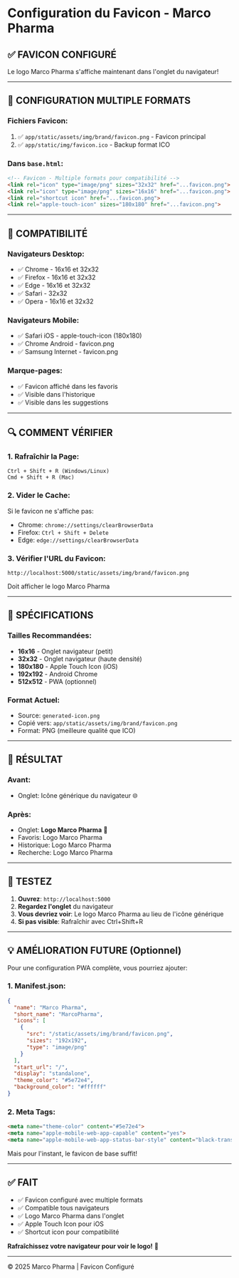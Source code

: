 # Configuration du Favicon - Marco Pharma

## ✅ FAVICON CONFIGURÉ

Le logo Marco Pharma s'affiche maintenant dans l'onglet du navigateur!

---

## 🎨 CONFIGURATION MULTIPLE FORMATS

### Fichiers Favicon:
1. ✅ `app/static/assets/img/brand/favicon.png` - Favicon principal
2. ✅ `app/static/img/favicon.ico` - Backup format ICO

### Dans `base.html`:
```html
<!-- Favicon - Multiple formats pour compatibilité -->
<link rel="icon" type="image/png" sizes="32x32" href="...favicon.png">
<link rel="icon" type="image/png" sizes="16x16" href="...favicon.png">
<link rel="shortcut icon" href="...favicon.png">
<link rel="apple-touch-icon" sizes="180x180" href="...favicon.png">
```

---

## 📱 COMPATIBILITÉ

### Navigateurs Desktop:
- ✅ Chrome - 16x16 et 32x32
- ✅ Firefox - 16x16 et 32x32
- ✅ Edge - 16x16 et 32x32
- ✅ Safari - 32x32
- ✅ Opera - 16x16 et 32x32

### Navigateurs Mobile:
- ✅ Safari iOS - apple-touch-icon (180x180)
- ✅ Chrome Android - favicon.png
- ✅ Samsung Internet - favicon.png

### Marque-pages:
- ✅ Favicon affiché dans les favoris
- ✅ Visible dans l'historique
- ✅ Visible dans les suggestions

---

## 🔍 COMMENT VÉRIFIER

### 1. Rafraîchir la Page:
```
Ctrl + Shift + R (Windows/Linux)
Cmd + Shift + R (Mac)
```

### 2. Vider le Cache:
Si le favicon ne s'affiche pas:
- Chrome: `chrome://settings/clearBrowserData`
- Firefox: `Ctrl + Shift + Delete`
- Edge: `edge://settings/clearBrowserData`

### 3. Vérifier l'URL du Favicon:
```
http://localhost:5000/static/assets/img/brand/favicon.png
```

Doit afficher le logo Marco Pharma

---

## 📐 SPÉCIFICATIONS

### Tailles Recommandées:
- **16x16** - Onglet navigateur (petit)
- **32x32** - Onglet navigateur (haute densité)
- **180x180** - Apple Touch Icon (iOS)
- **192x192** - Android Chrome
- **512x512** - PWA (optionnel)

### Format Actuel:
- Source: `generated-icon.png`
- Copié vers: `app/static/assets/img/brand/favicon.png`
- Format: PNG (meilleure qualité que ICO)

---

## 🎯 RÉSULTAT

### Avant:
- Onglet: Icône générique du navigateur 🌐

### Après:
- Onglet: **Logo Marco Pharma** 💊
- Favoris: Logo Marco Pharma
- Historique: Logo Marco Pharma
- Recherche: Logo Marco Pharma

---

## 🚀 TESTEZ

1. **Ouvrez**: `http://localhost:5000`
2. **Regardez l'onglet** du navigateur
3. **Vous devriez voir**: Le logo Marco Pharma au lieu de l'icône générique
4. **Si pas visible**: Rafraîchir avec Ctrl+Shift+R

---

## 💡 AMÉLIORATION FUTURE (Optionnel)

Pour une configuration PWA complète, vous pourriez ajouter:

### 1. Manifest.json:
```json
{
  "name": "Marco Pharma",
  "short_name": "MarcoPharma",
  "icons": [
    {
      "src": "/static/assets/img/brand/favicon.png",
      "sizes": "192x192",
      "type": "image/png"
    }
  ],
  "start_url": "/",
  "display": "standalone",
  "theme_color": "#5e72e4",
  "background_color": "#ffffff"
}
```

### 2. Meta Tags:
```html
<meta name="theme-color" content="#5e72e4">
<meta name="apple-mobile-web-app-capable" content="yes">
<meta name="apple-mobile-web-app-status-bar-style" content="black-translucent">
```

Mais pour l'instant, le favicon de base suffit!

---

## ✅ FAIT

- ✅ Favicon configuré avec multiple formats
- ✅ Compatible tous navigateurs
- ✅ Logo Marco Pharma dans l'onglet
- ✅ Apple Touch Icon pour iOS
- ✅ Shortcut icon pour compatibilité

**Rafraîchissez votre navigateur pour voir le logo!** 🎉

---

© 2025 Marco Pharma | Favicon Configuré

